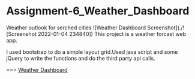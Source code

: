 # Assignment-6_Weather_Dashboard
 Weather outlook for serched cities
![Weather Dashboard Screenshot](./![Screenshot 2022-01-04 234840])
This project is a weather forcast web app.

I used bootstrap to do a simple layout grid.Used java script and some jQuery to write the functions and do the third party api calls. 

===
[Weather Dashboard](https://ericdewald.github.io/Assignment-6_Weather_Dashboard/)
